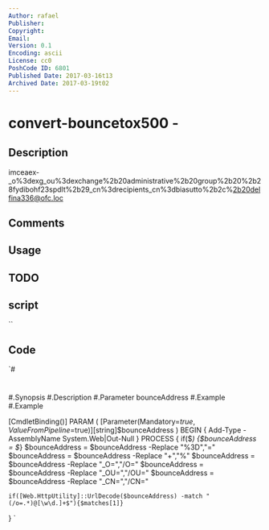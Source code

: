 ```yaml
---
Author: rafael
Publisher: 
Copyright: 
Email: 
Version: 0.1
Encoding: ascii
License: cc0
PoshCode ID: 6801
Published Date: 2017-03-16t13
Archived Date: 2017-03-19t02
---
```


# convert-bouncetox500 - 

## Description

imceaex-_o%3dexg_ou%3dexchange%2b20administrative%2b20group%2b20%2b28fydibohf23spdlt%2b29_cn%3drecipients_cn%3dbiasutto%2b2c%2b20delfina336@ofc.loc

## Comments



## Usage



## TODO



## script

``

## Code

`#
 #
 
 #.Synopsis
 #.Description
 #.Parameter bounceAddress
 #.Example
 #.Example
 
 [CmdletBinding()]
 PARAM (
 	[Parameter(Mandatory=$true,ValueFromPipeline=$true)][string]$bounceAddress
 )
 BEGIN
 {
 	Add-Type -AssemblyName System.Web|Out-Null
 }
 PROCESS
 {
 	if($_) {$bounceAddress = $_}
 	$bounceAddress = $bounceAddress -Replace "%3D","="
 	$bounceAddress = $bounceAddress -Replace "\+","%"
 	$bounceAddress = $bounceAddress -Replace "_O=","/O="
 	$bounceAddress = $bounceAddress -Replace "_OU=","/OU="
 	$bounceAddress = $bounceAddress -Replace "_CN=","/CN="
 
 	if([Web.HttpUtility]::UrlDecode($bounceAddress) -match "(/o=.*)@[\w\d.]+$"){$matches[1]}
 }
`

